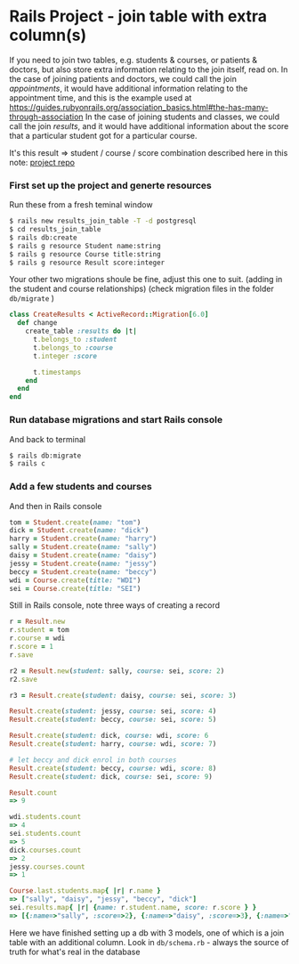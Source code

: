 # Rails Project - join table with extra column(s)

If you need to join two tables, e.g. students & courses, or patients & doctors, but also store extra information relating to the join itself, read on.
In the case of joining patients and doctors, we could call the join _appointments_, it would have additional information relating to the appointment time, and this is the example used at https://guides.rubyonrails.org/association_basics.html#the-has-many-through-association
In the case of joining students and classes, we could call the join _results_, and it would have additional information about the score that a particular student got for a particular course.

It's this result => student / course / score combination described here in this note:
[project repo](https://github.com/johnofsydney/results_join_table)

### First set up the project and generte resources
Run these from a fresh teminal window
```sh
$ rails new results_join_table -T -d postgresql
$ cd results_join_table
$ rails db:create
$ rails g resource Student name:string
$ rails g resource Course title:string
$ rails g resource Result score:integer
```

Your other two migrations shoule be fine, adjust this one to suit. (adding in the student and course relationships)
(check migration files in the folder `db/migrate` )
```rb
class CreateResults < ActiveRecord::Migration[6.0]
  def change
    create_table :results do |t|
      t.belongs_to :student
      t.belongs_to :course
      t.integer :score

      t.timestamps
    end
  end
end
```

### Run database migrations and start Rails console
And back to terminal
```sh
$ rails db:migrate
$ rails c
```

### Add a few students and courses
And then in Rails console
```rb
tom = Student.create(name: "tom")
dick = Student.create(name: "dick")
harry = Student.create(name: "harry")
sally = Student.create(name: "sally")
daisy = Student.create(name: "daisy")
jessy = Student.create(name: "jessy")
beccy = Student.create(name: "beccy")
wdi = Course.create(title: "WDI")
sei = Course.create(title: "SEI")
```

Still in Rails console, note three ways of creating a record
```rb
r = Result.new
r.student = tom
r.course = wdi
r.score = 1
r.save

r2 = Result.new(student: sally, course: sei, score: 2)
r2.save

r3 = Result.create(student: daisy, course: sei, score: 3)

Result.create(student: jessy, course: sei, score: 4)
Result.create(student: beccy, course: sei, score: 5)

Result.create(student: dick, course: wdi, score: 6
Result.create(student: harry, course: wdi, score: 7)

# let beccy and dick enrol in both courses
Result.create(student: beccy, course: wdi, score: 8)
Result.create(student: dick, course: sei, score: 9)

Result.count 
=> 9

wdi.students.count 
=> 4
sei.students.count 
=> 5
dick.courses.count 
=> 2
jessy.courses.count 
=> 1

Course.last.students.map{ |r| r.name } 
=> ["sally", "daisy", "jessy", "beccy", "dick"]
sei.results.map{ |r| {name: r.student.name, score: r.score } } 
=> [{:name=>"sally", :score=>2}, {:name=>"daisy", :score=>3}, {:name=>"jessy", :score=>4}, {:name=>"beccy", :score=>5}, {:name=>"dick", :score=>9}]

```

Here we have finished setting up a db with 3 models, one of which is a join table with an additional column.
Look in `db/schema.rb` - always the source of truth for what's real in the database